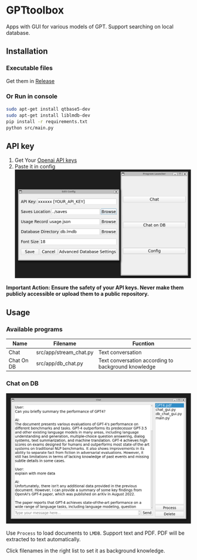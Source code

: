 # GPTtoolbox
Apps with GUI for various models of GPT. Support searching on local database.

## Installation
### Executable files 
Get them in [Release](https://github.com/cyx233/GPTtoolbox/releases/latest)

### Or Run in console
```bash
sudo apt-get install qtbase5-dev
sudo apt-get install liblmdb-dev
pip install -r requirements.txt
python src/main.py
```

## API key
1. Get Your [Openai API keys](https://help.openai.com/en/articles/4936850-where-do-i-find-my-secret-api-key)
2. Paste it in config 
    ![](demo/config.png)

**Important Action: Ensure the safety of your API keys. Never make them publicly accessible or upload them to a public repository.**

## Usage
### Available programs
|Name|Filename|Fucntion|
|--|--|--|
|Chat|src/app/stream_chat.py| Text conversation|
|Chat On DB|src/app/db_chat.py| Text conversation according to background knowledge|

### Chat on DB
![](demo/db_chat.png)

Use `Process` to load documents to `LMDB`.  Support text and PDF. PDF will be extracted to text automatically.

Click filenames in the right list to set it as background knowledge.
